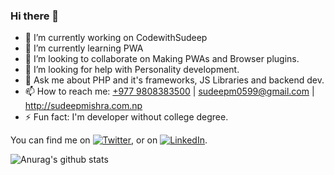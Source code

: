 <!-- [![Header](https://raw.githubusercontent.com/SudeepMi/SudeepMI/main/Sudeep.png "Header")](https://sudeepmishra.com.np) -->
### Hi there 👋


- 🔭 I’m currently working on CodewithSudeep
- 🌱 I’m currently learning PWA
- 👯 I’m looking to collaborate on Making PWAs and Browser plugins.
- 🤔 I’m looking for help with Personality development.
- 💬 Ask me about PHP and it's frameworks, JS Libraries and backend dev.
- 📫 How to reach me: <a href="tel:+9779808383500">+977 9808383500</a> | <a href="mailto:sudeepm0599@gmail.com">sudeepm0599@gmail.com</a> | http://sudeepmishra.com.np
- ⚡ Fun fact: I'm developer without college degree.

<!-- Actual text -->

You can find me on [![Twitter][1.2]][1], or on [![LinkedIn][2.2]][2].

<!-- Icons -->

[1.2]: http://i.imgur.com/wWzX9uB.png (twitter icon without padding)
[2.2]: https://raw.githubusercontent.com/MartinHeinz/MartinHeinz/master/linkedin-3-16.png (LinkedIn icon without padding)

<!-- Links to your social media accounts -->

[1]: https://twitter.com/codewithsudeep
[2]: https://www.linkedin.com/in/sudeep-mishra-845938159

![Anurag's github stats](https://github-readme-stats.vercel.app/api?username=SudeepMi&show_icons=true&theme=radical)

